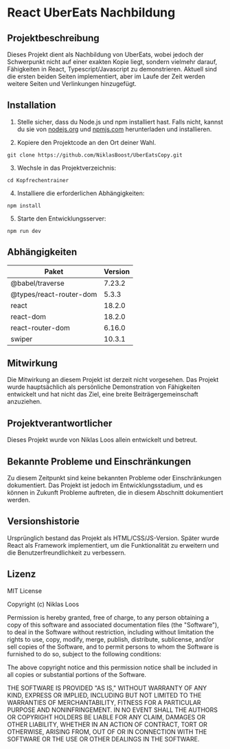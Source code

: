 # React UberEats Nachbildung

## Projektbeschreibung

Dieses Projekt dient als Nachbildung von UberEats, wobei jedoch der Schwerpunkt nicht auf einer exakten Kopie liegt, sondern vielmehr darauf, Fähigkeiten in React, Typescript/Javascript zu demonstrieren. Aktuell sind die ersten beiden Seiten implementiert, aber im Laufe der Zeit werden weitere Seiten und Verlinkungen hinzugefügt.

## Installation

1. Stelle sicher, dass du Node.js und npm installiert hast. Falls nicht, kannst du sie von [nodejs.org](https://nodejs.org/en) und [npmjs.com](https://www.npmjs.com/) herunterladen und installieren.

2. Kopiere den Projektcode an den Ort deiner Wahl.

`git clone https://github.com/NiklasBoost/UberEatsCopy.git`


3. Wechsle in das Projektverzeichnis:

`cd Kopfrechentrainer`


4. Installiere die erforderlichen Abhängigkeiten:

`npm install`

5. Starte den Entwicklungsserver:

`npm run dev`


## Abhängigkeiten

| Paket                 | Version   |
| ---------------------  | --------- |
| @babel/traverse        | 7.23.2    |
| @types/react-router-dom| 5.3.3     |
| react                  | 18.2.0    |
| react-dom              | 18.2.0    |
| react-router-dom       | 6.16.0    |
| swiper                | 10.3.1    |


## Mitwirkung

Die Mitwirkung an diesem Projekt ist derzeit nicht vorgesehen. Das Projekt wurde hauptsächlich als persönliche Demonstration von Fähigkeiten entwickelt und hat nicht das Ziel, eine breite Beiträgergemeinschaft anzuziehen.

## Projektverantwortlicher

Dieses Projekt wurde von Niklas Loos allein entwickelt und betreut.


## Bekannte Probleme und Einschränkungen

Zu diesem Zeitpunkt sind keine bekannten Probleme oder Einschränkungen dokumentiert. Das Projekt ist jedoch im Entwicklungsstadium, und es können in Zukunft Probleme auftreten, die in diesem Abschnitt dokumentiert werden.

## Versionshistorie

Ursprünglich bestand das Projekt als HTML/CSS/JS-Version. Später wurde React als Framework implementiert, um die Funktionalität zu erweitern und die Benutzerfreundlichkeit zu verbessern.

## Lizenz

MIT License

Copyright (c) Niklas Loos

Permission is hereby granted, free of charge, to any person obtaining a copy of this software and associated documentation files (the "Software"), to deal in the Software without restriction, including without limitation the rights to use, copy, modify, merge, publish, distribute, sublicense, and/or sell copies of the Software, and to permit persons to whom the Software is furnished to do so, subject to the following conditions:

The above copyright notice and this permission notice shall be included in all copies or substantial portions of the Software.

THE SOFTWARE IS PROVIDED "AS IS," WITHOUT WARRANTY OF ANY KIND, EXPRESS OR IMPLIED, INCLUDING BUT NOT LIMITED TO THE WARRANTIES OF MERCHANTABILITY, FITNESS FOR A PARTICULAR PURPOSE AND NONINFRINGEMENT. IN NO EVENT SHALL THE AUTHORS OR COPYRIGHT HOLDERS BE LIABLE FOR ANY CLAIM, DAMAGES OR OTHER LIABILITY, WHETHER IN AN ACTION OF CONTRACT, TORT OR OTHERWISE, ARISING FROM, OUT OF OR IN CONNECTION WITH THE SOFTWARE OR THE USE OR OTHER DEALINGS IN THE SOFTWARE.